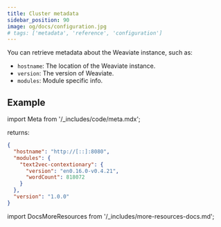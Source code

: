 ```yaml
---
title: Cluster metadata
sidebar_position: 90
image: og/docs/configuration.jpg
# tags: ['metadata', 'reference', 'configuration']
---
```


You can retrieve metadata about the Weaviate instance, such as:

- `hostname`: The location of the Weaviate instance.
- `version`: The version of Weaviate.
- `modules`: Module specific info.

## Example

import Meta from '/_includes/code/meta.mdx';

<Meta/>

returns:

```json
{
  "hostname": "http://[::]:8080",
  "modules": {
    "text2vec-contextionary": {
      "version": "en0.16.0-v0.4.21",
      "wordCount": 818072
    }
  },
  "version": "1.0.0"
}
```


import DocsMoreResources from '/_includes/more-resources-docs.md';

<DocsMoreResources />
